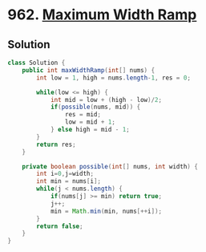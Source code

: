 # 962. [Maximum Width Ramp](https://leetcode.com/problems/maximum-width-ramp/description/?envType=daily-question&envId=2024-10-10)

## Solution

```java
class Solution {
    public int maxWidthRamp(int[] nums) {
        int low = 1, high = nums.length-1, res = 0;

        while(low <= high) {
            int mid = low + (high - low)/2;
            if(possible(nums, mid)) {
                res = mid;
                low = mid + 1;
            } else high = mid - 1;
        }
        return res;
    }

    private boolean possible(int[] nums, int width) {
        int i=0,j=width;
        int min = nums[i];
        while(j < nums.length) {
            if(nums[j] >= min) return true;
            j++;
            min = Math.min(min, nums[++i]);
        }   
        return false;
    }
}
```
